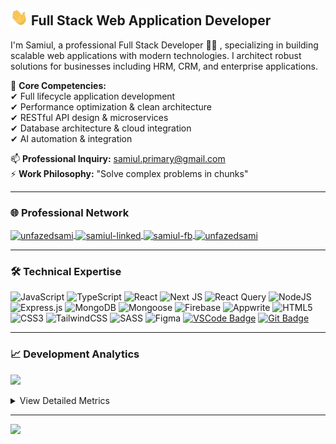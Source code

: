 <!-- ![banner](https://github.com/user01samiul/user01samiul/blob/main/assets/banner.png) -->

## <img src="assets/hello.gif" width="28px" alt="hi"> Full Stack Web Application Developer

I'm Samiul, a professional Full Stack Developer 👋🏻 , specializing in building scalable web applications with modern technologies. I architect robust solutions for businesses including HRM, CRM, and enterprise applications.

🔹 **Core Competencies:**  
✔ Full lifecycle application development  
✔ Performance optimization & clean architecture  
✔ RESTful API design & microservices  
✔ Database architecture & cloud integration  
✔ AI automation & integration  

📫 **Professional Inquiry:** samiul.primary@gmail.com  
⚡ **Work Philosophy:** "Solve complex problems in chunks"

---

### 🌐 Professional Network
<p align="left">
  <a href="https://x.com/unfazedsami" target="blank">
    <img align="center" src="https://raw.githubusercontent.com/rahuldkjain/github-profile-readme-generator/master/src/images/icons/Social/twitter.svg" alt="unfazedsami" height="30" width="40"/>
  </a>
  <a href="https://www.linkedin.com/in/samiul-linked" target="blank">
    <img align="center" src="https://raw.githubusercontent.com/rahuldkjain/github-profile-readme-generator/master/src/images/icons/Social/linked-in-alt.svg" alt="samiul-linked" height="30" width="40"/>
  </a>
  <a href="https://www.facebook.com/samiul0011210" target="blank">
    <img align="center" src="https://raw.githubusercontent.com/rahuldkjain/github-profile-readme-generator/master/src/images/icons/Social/facebook.svg" alt="samiul-fb" height="30" width="40"/>
  </a>
  <a href="https://www.instagram.com/unfazedsami" target="blank">
    <img align="center" src="https://raw.githubusercontent.com/rahuldkjain/github-profile-readme-generator/master/src/images/icons/Social/instagram.svg" alt="unfazedsami" height="30" width="40"/>
  </a>
</p>

---

### 🛠 Technical Expertise
![JavaScript](https://img.shields.io/badge/javascript-%23323330.svg?style=for-the-badge&logo=javascript&logoColor=%23F7DF1E) ![TypeScript](https://img.shields.io/badge/typescript-%23007ACC.svg?style=for-the-badge&logo=typescript&logoColor=white) ![React](https://img.shields.io/badge/react-%2320232a.svg?style=for-the-badge&logo=react&logoColor=%2361DAFB) ![Next JS](https://img.shields.io/badge/Next-black?style=for-the-badge&logo=next.js&logoColor=white) ![React Query](https://img.shields.io/badge/React_Query-%23796BFF.svg?style=for-the-badge&logo=react-query&logoColor=white) ![NodeJS](https://img.shields.io/badge/node.js-6DA55F?style=for-the-badge&logo=node.js&logoColor=white) ![Express.js](https://img.shields.io/badge/express.js-%23404d59.svg?style=for-the-badge&logo=express&logoColor=%2361DAFB) ![MongoDB](https://img.shields.io/badge/MongoDB-%234ea94b.svg?style=for-the-badge&logo=mongodb&logoColor=white) ![Mongoose](https://img.shields.io/badge/Mongoose-%230E9B77.svg?style=for-the-badge&logo=mongoose&logoColor=white) ![Firebase](https://img.shields.io/badge/firebase-a08021?style=for-the-badge&logo=firebase&logoColor=ffcd34) ![Appwrite](https://img.shields.io/badge/appwrite-%23F02E65.svg?style=for-the-badge&logo=appwrite&logoColor=white) ![HTML5](https://img.shields.io/badge/html5-%23E34F26.svg?style=for-the-badge&logo=html5&logoColor=white) ![CSS3](https://img.shields.io/badge/css3-%231572B6.svg?style=for-the-badge&logo=css3&logoColor=white) ![TailwindCSS](https://img.shields.io/badge/tailwindcss-%2338B2AC.svg?style=for-the-badge&logo=tailwind-css&logoColor=white) ![SASS](https://img.shields.io/badge/SASS-hotpink.svg?style=for-the-badge&logo=SASS&logoColor=white) ![Figma](https://img.shields.io/badge/figma-%23F24E1E.svg?style=for-the-badge&logo=figma&logoColor=white) [![VSCode Badge](https://img.shields.io/badge/Visual_Studio-5C2D91?style=for-the-badge&logo=visual%20studio&logoColor=white)](#) [![Git Badge](https://img.shields.io/badge/Git-F05032?style=for-the-badge&logo=git&logoColor=white)](#)

---

### 📈 Development Analytics
![](https://github-readme-stats.vercel.app/api/top-langs/?username=user01samiul&theme=dark&hide_border=true&include_all_commits=true&count_private=true&layout=compact)

<details>
<summary>View Detailed Metrics</summary>
<br>

![](https://github-readme-stats.vercel.app/api?username=user01samiul&theme=dark&hide_border=true&include_all_commits=true&count_private=true)  
![](https://github-readme-streak-stats.herokuapp.com/?user=user01samiul&theme=dark&hide_border=true)

</details>

---
[![](https://visitcount.itsvg.in/api?id=user01samiul&icon=5&color=0)](https://visitcount.itsvg.in)

